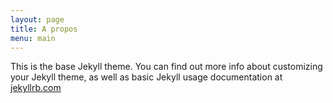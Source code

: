 ```yaml
---
layout: page
title: A propos
menu: main
---
```


This is the base Jekyll theme. You can find out more info about customizing your Jekyll theme, as well as basic Jekyll usage documentation at [jekyllrb.com](http://jekyllrb.com/)
